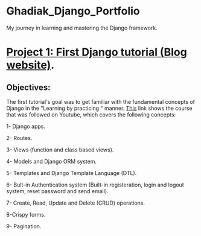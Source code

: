 # Ghadiak_Django_Portfolio
My journey in learning and mastering the Django framework.


# [Project 1: First Django tutorial (Blog website)](https://github.com/GhaidakJarkas/First_Django_toturial).

## Objectives:
The first tutorial's goal was to get familiar with the fundamental concepts of Django in the "Learning by practicing " manner. [This](https://www.youtube.com/watch?v=UmljXZIypDc&list=PL-osiE80TeTtoQCKZ03TU5fNfx2UY6U4p) link shows the course that was followed on Youtube, which covers the following concepts:

1- Django apps. 

2- Routes.

3- Views (function and class based views).

4- Models and Django ORM system.

5- Templates and Django Template Language (DTL).

6- Bult-in Authentication system (Built-in registeration, login and logout system, reset password and send email).

7- Create, Read, Update and Delete (CRUD) operations.

8-Crispy forms.

9- Pagination.
